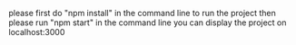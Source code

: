 please first do "npm install" in the command line
to run the project then please run "npm start" in the command line
you can display the project on localhost:3000
